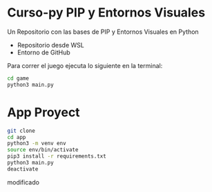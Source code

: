 # Curso-py PIP y Entornos Visuales
Un Repositorio con las bases de PIP y Entornos Visuales en Python 

- Repositorio desde WSL 
- Entorno de GitHub

Para correr el juego ejecuta lo siguiente en la terminal:

```sh
cd game
python3 main.py
```

# App Proyect
```sh
git clone
cd app
python3 -m venv env
source env/bin/activate
pip3 install -r requirements.txt
python3 main.py
deactivate
```


modificado